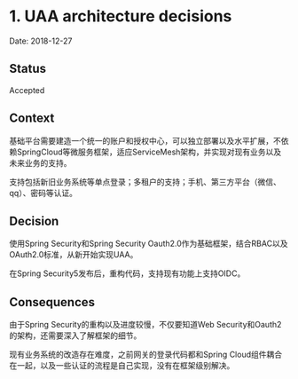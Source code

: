 # 1. UAA architecture decisions

Date: 2018-12-27

## Status

Accepted

## Context

基础平台需要建造一个统一的账户和授权中心，可以独立部署以及水平扩展，不依赖SpringCloud等微服务框架，适应ServiceMesh架构，并实现对现有业务以及未来业务的支持。

支持包括新旧业务系统等单点登录；多租户的支持；手机、第三方平台（微信、qq）、密码等认证。

## Decision

使用Spring Security和Spring Security Oauth2.0作为基础框架，结合RBAC以及OAuth2.0标准，从新开始实现UAA。

在Spring Security5发布后，重构代码，支持现有功能上支持OIDC。

## Consequences

由于Spring Security的重构以及进度较慢，不仅要知道Web Security和Oauth2的架构，还需要深入了解框架的细节。

现有业务系统的改造存在难度，之前网关的登录代码都和Spring Cloud组件耦合在一起，以及一些认证的流程是自己实现，没有在框架级别解决。